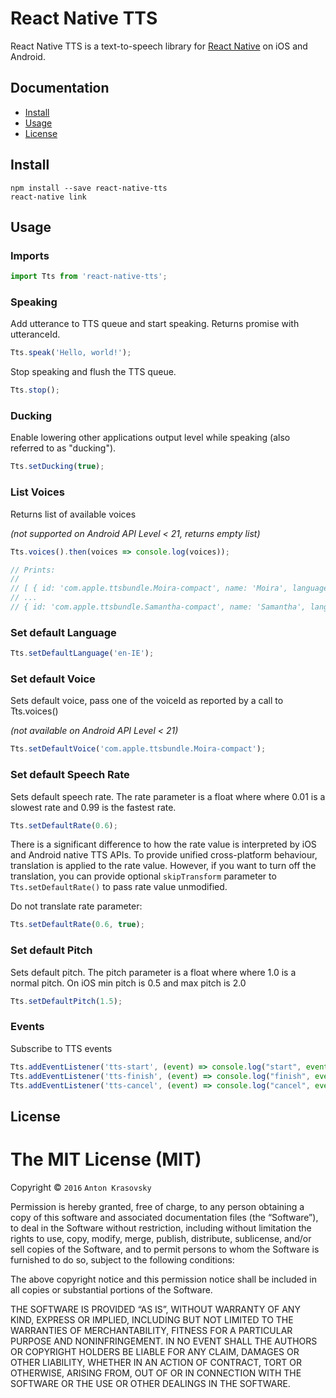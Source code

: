 # React Native TTS

React Native TTS is a text-to-speech library for [React Native](https://facebook.github.io/react-native/) on iOS and Android.

## Documentation

- [Install](#install)
- [Usage](#usage)
- [License](#license)

## Install

```shell
npm install --save react-native-tts
react-native link
```

## Usage

### Imports

```js
import Tts from 'react-native-tts';
```

### Speaking

Add utterance to TTS queue and start speaking. Returns promise with utteranceId.

```js
Tts.speak('Hello, world!');
```
Stop speaking and flush the TTS queue.

```js
Tts.stop();
```

### Ducking

Enable lowering other applications output level while speaking (also referred to as "ducking").

```js
Tts.setDucking(true);
```

### List Voices

Returns list of available voices 

*(not supported on Android API Level < 21, returns empty list)*

```js
Tts.voices().then(voices => console.log(voices));

// Prints:
//
// [ { id: 'com.apple.ttsbundle.Moira-compact', name: 'Moira', language: 'en-IE' },
// ...
// { id: 'com.apple.ttsbundle.Samantha-compact', name: 'Samantha', language: 'en-US' } ]
```

### Set default Language

```js
Tts.setDefaultLanguage('en-IE');
```

### Set default Voice

Sets default voice, pass one of the voiceId as reported by a call to Tts.voices() 

*(not available on Android API Level < 21)*

```js
Tts.setDefaultVoice('com.apple.ttsbundle.Moira-compact');
```

### Set default Speech Rate

Sets default speech rate. The rate parameter is a float where where 0.01 is a slowest rate and 0.99 is the fastest rate.

```js
Tts.setDefaultRate(0.6);
```

There is a significant difference to how the rate value is interpreted by iOS and Android native TTS APIs. To provide unified cross-platform behaviour, translation is applied to the rate value. However, if you want to turn off the translation, you can provide optional `skipTransform` parameter to `Tts.setDefaultRate()` to pass rate value unmodified.

Do not translate rate parameter:

```js
Tts.setDefaultRate(0.6, true);
```

### Set default Pitch

Sets default pitch. The pitch parameter is a float where where 1.0 is a normal pitch. On iOS min pitch is 0.5 and max pitch is 2.0

```js
Tts.setDefaultPitch(1.5);
```

### Events

Subscribe to TTS events

```js
Tts.addEventListener('tts-start', (event) => console.log("start", event));
Tts.addEventListener('tts-finish', (event) => console.log("finish", event));
Tts.addEventListener('tts-cancel', (event) => console.log("cancel", event));
```

## License

The MIT License (MIT)
=====================

Copyright © `2016` `Anton Krasovsky`

Permission is hereby granted, free of charge, to any person
obtaining a copy of this software and associated documentation
files (the “Software”), to deal in the Software without
restriction, including without limitation the rights to use,
copy, modify, merge, publish, distribute, sublicense, and/or sell
copies of the Software, and to permit persons to whom the
Software is furnished to do so, subject to the following
conditions:

The above copyright notice and this permission notice shall be
included in all copies or substantial portions of the Software.

THE SOFTWARE IS PROVIDED “AS IS”, WITHOUT WARRANTY OF ANY KIND,
EXPRESS OR IMPLIED, INCLUDING BUT NOT LIMITED TO THE WARRANTIES
OF MERCHANTABILITY, FITNESS FOR A PARTICULAR PURPOSE AND
NONINFRINGEMENT. IN NO EVENT SHALL THE AUTHORS OR COPYRIGHT
HOLDERS BE LIABLE FOR ANY CLAIM, DAMAGES OR OTHER LIABILITY,
WHETHER IN AN ACTION OF CONTRACT, TORT OR OTHERWISE, ARISING
FROM, OUT OF OR IN CONNECTION WITH THE SOFTWARE OR THE USE OR
OTHER DEALINGS IN THE SOFTWARE.
